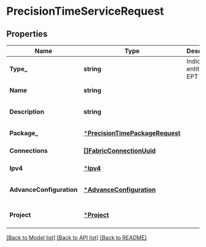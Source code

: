 # PrecisionTimeServiceRequest

## Properties
Name | Type | Description | Notes
------------ | ------------- | ------------- | -------------
**Type_** | **string** | Indicate the entity is EPT service | [default to null]
**Name** | **string** |  | [default to null]
**Description** | **string** |  | [optional] [default to null]
**Package_** | [***PrecisionTimePackageRequest**](precisionTimePackageRequest.md) |  | [default to null]
**Connections** | [**[]FabricConnectionUuid**](fabricConnectionUuid.md) |  | [default to null]
**Ipv4** | [***Ipv4**](ipv4.md) |  | [default to null]
**AdvanceConfiguration** | [***AdvanceConfiguration**](advanceConfiguration.md) |  | [optional] [default to null]
**Project** | [***Project**](Project.md) |  | [optional] [default to null]

[[Back to Model list]](../README.md#documentation-for-models) [[Back to API list]](../README.md#documentation-for-api-endpoints) [[Back to README]](../README.md)

